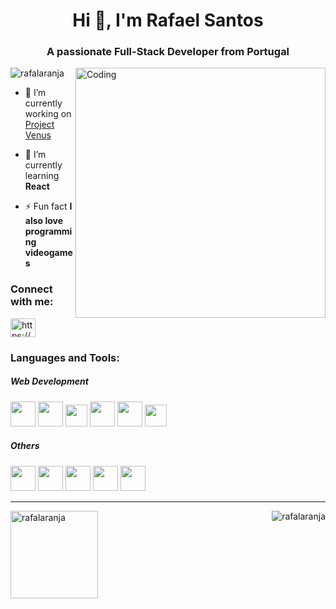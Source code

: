 <h1 align="center">Hi 👋, I'm Rafael Santos</h1>
<h3 align="center">A passionate Full-Stack Developer from Portugal</h3>
<img align="right" alt="Coding" width="400" src="https://camo.githubusercontent.com/c1dcb74cc1c1835b1d716f5051499a2814c683c806b15f04b0eba492863703e9/68747470733a2f2f63646e2e6472696262626c652e636f6d2f75736572732f3733303730332f73637265656e73686f74732f363538313234332f6176656e746f2e676966">

<p align="left"> <img src="https://komarev.com/ghpvc/?username=rafalaranja&label=Profile%20views&color=0e75b6&style=flat" alt="rafalaranja" /> </p>

- 🔭 I’m currently working on [Project Venus](https://github.com/rafalaranja/projectvenus)

- 🌱 I’m currently learning **React**

- ⚡ Fun fact **I also love programming videogames**

<h3 align="left">Connect with me:</h3>
<p align="left">
<a href="https://linkedin.com/in/rafael-santos-ei/" target="blank"><img align="center" src="https://raw.githubusercontent.com/rahuldkjain/github-profile-readme-generator/master/src/images/icons/Social/linked-in-alt.svg" alt="https://www.linkedin.com/in/rafael-santos-ei/" height="30" width="40" /></a>
</p>

<h3 align="left">Languages and Tools:</h3>
<h5>Web Development</h5>

<p align="left">
<img width="40" height="40" src="https://cdn.jsdelivr.net/gh/devicons/devicon/icons/html5/html5-plain-wordmark.svg" />
<img width="40" height="40" src="https://cdn.jsdelivr.net/gh/devicons/devicon/icons/css3/css3-plain-wordmark.svg" />
<img width="35" height="35" src="https://cdn.jsdelivr.net/gh/devicons/devicon/icons/javascript/javascript-plain.svg" />
<img width="40" height="40" src="https://cdn.jsdelivr.net/gh/devicons/devicon/icons/php/php-plain.svg" />
<img width="40" height="40" src="https://cdn.jsdelivr.net/gh/devicons/devicon/icons/bootstrap/bootstrap-plain.svg" />
<img width="35" height="35" src="https://cdn.jsdelivr.net/gh/devicons/devicon/icons/laravel/laravel-plain.svg" />
</p>

<h5>Others</h5>

<p align="left">
<img width="40" height="40" src="https://cdn.jsdelivr.net/gh/devicons/devicon/icons/c/c-original.svg" />
<img width="40" height="40" src="https://cdn.jsdelivr.net/gh/devicons/devicon/icons/csharp/csharp-original.svg" />
<img width="40" height="40" src="https://cdn.jsdelivr.net/gh/devicons/devicon/icons/java/java-original.svg" />
<img width="40" height="40" src="https://cdn.jsdelivr.net/gh/devicons/devicon/icons/python/python-original.svg" />
<img width="40" height="40" src="https://cdn.jsdelivr.net/gh/devicons/devicon/icons/unity/unity-original.svg" />
</p>

<hr>

<p><img align="left" height="140" src="https://github-readme-stats.vercel.app/api/top-langs?username=rafalaranja&show_icons=true&locale=en&layout=compact" alt="rafalaranja" /></p>

<p>&nbsp;<img align="right" src="https://github-readme-stats.vercel.app/api?username=rafalaranja&show_icons=true&locale=en" alt="rafalaranja" /></p>

<!--
<p><img align="center" src="https://github-readme-streak-stats.herokuapp.com/?user=rafalaranja&" alt="rafalaranja" /></p>
-->

